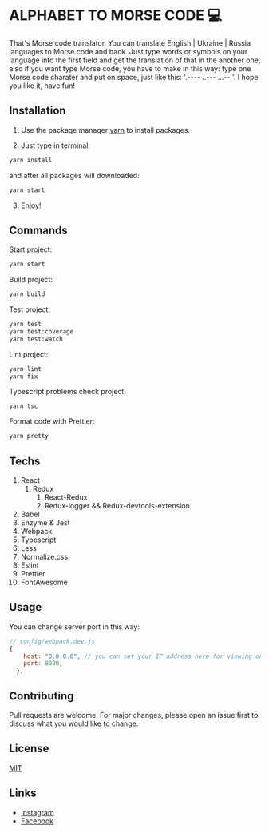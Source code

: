 # ALPHABET TO MORSE CODE :computer:

That`s Morse code translator. You can translate English | Ukraine | Russia languages to Morse code and back. Just type words or symbols on your language into the first field and get the translation of that in the another one, also if you want type Morse code, you have to make in this way: type one Morse code charater and put on space, just like this: '.---- ..--- ...-- '. I hope you like it, have fun!

## Installation

1. Use the package manager [yarn](https://yarnpkg.com/) to install packages.

2. Just type in terminal:

```bash
yarn install
```

and after all packages will downloaded:

```bash
yarn start
```

3. Enjoy!


## Commands

Start project:

```bash
yarn start
```

Build project:

```bash
yarn build
```

Test project:

```bash
yarn test
yarn test:coverage
yarn test:watch
```
Lint project:

```bash
yarn lint
yarn fix
```

Typescript problems check project:

```bash
yarn tsc
```

Format code with Prettier:

```bash
yarn pretty
```

## Techs

1. React
    1. Redux
       1. React-Redux
       2. Redux-logger && Redux-devtools-extension
2. Babel
3. Enzyme & Jest
4. Webpack
5. Typescript
6. Less
7. Normalize.css
8. Eslint
9. Prettier
10. FontAwesome


## Usage
You can change server port in this way:

```js
// config/webpack.dev.js
{
    host: "0.0.0.0", // you can set your IP address here for viewing on you local devices
    port: 8080,
  },
```

## Contributing
Pull requests are welcome. For major changes, please open an issue first to discuss what you would like to change.

## License
[MIT](https://choosealicense.com/licenses/mit/)

## Links

  - [Instagram](https://www.instagram.com/_daniels11/)
  - [Facebook](https://www.facebook.com/nightly.ds)
